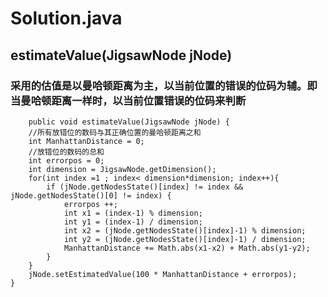 # Solution.java
## estimateValue(JigsawNode jNode)
### 采用的估值是以曼哈顿距离为主，以当前位置的错误的位码为辅。即当曼哈顿距离一样时，以当前位置错误的位码来判断
	    public void estimateValue(JigsawNode jNode) {
    	//所有放错位的数码与其正确位置的曼哈顿距离之和
		int ManhattanDistance = 0; 
		//放错位的数码的总和
		int errorpos = 0;
		int dimension = JigsawNode.getDimension();
		for(int index =1 ; index< dimension*dimension; index++){
			if (jNode.getNodesState()[index] != index && jNode.getNodesState()[0] != index) {
				errorpos ++;
				int x1 = (index-1) % dimension;
				int y1 = (index-1) / dimension;
				int x2 = (jNode.getNodesState()[index]-1) % dimension;
				int y2 = (jNode.getNodesState()[index]-1) / dimension;
				ManhattanDistance += Math.abs(x1-x2) + Math.abs(y1-y2);
			}
		}
		jNode.setEstimatedValue(100 * ManhattanDistance + errorpos);
    }
